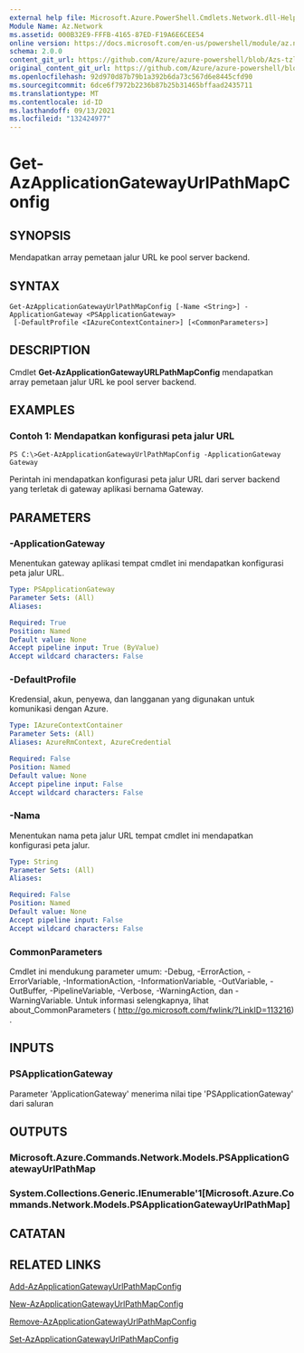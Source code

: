 ```yaml
---
external help file: Microsoft.Azure.PowerShell.Cmdlets.Network.dll-Help.xml
Module Name: Az.Network
ms.assetid: 000B32E9-FFFB-4165-87ED-F19A6E6CEE54
online version: https://docs.microsoft.com/en-us/powershell/module/az.network/get-azapplicationgatewayurlpathmapconfig
schema: 2.0.0
content_git_url: https://github.com/Azure/azure-powershell/blob/Azs-tzl/src/Network/Network/help/Get-AzApplicationGatewayUrlPathMapConfig.md
original_content_git_url: https://github.com/Azure/azure-powershell/blob/Azs-tzl/src/Network/Network/help/Get-AzApplicationGatewayUrlPathMapConfig.md
ms.openlocfilehash: 92d970d87b79b1a392b6da73c567d6e8445cfd90
ms.sourcegitcommit: 6dce6f7972b2236b87b25b31465bffaad2435711
ms.translationtype: MT
ms.contentlocale: id-ID
ms.lasthandoff: 09/13/2021
ms.locfileid: "132424977"
---
```

# Get-AzApplicationGatewayUrlPathMapConfig

## SYNOPSIS
Mendapatkan array pemetaan jalur URL ke pool server backend.

## SYNTAX

```
Get-AzApplicationGatewayUrlPathMapConfig [-Name <String>] -ApplicationGateway <PSApplicationGateway>
 [-DefaultProfile <IAzureContextContainer>] [<CommonParameters>]
```

## DESCRIPTION
Cmdlet **Get-AzApplicationGatewayURLPathMapConfig** mendapatkan array pemetaan jalur URL ke pool server backend.

## EXAMPLES

### Contoh 1: Mendapatkan konfigurasi peta jalur URL
```
PS C:\>Get-AzApplicationGatewayUrlPathMapConfig -ApplicationGateway Gateway
```

Perintah ini mendapatkan konfigurasi peta jalur URL dari server backend yang terletak di gateway aplikasi bernama Gateway.

## PARAMETERS

### -ApplicationGateway
Menentukan gateway aplikasi tempat cmdlet ini mendapatkan konfigurasi peta jalur URL.

```yaml
Type: PSApplicationGateway
Parameter Sets: (All)
Aliases: 

Required: True
Position: Named
Default value: None
Accept pipeline input: True (ByValue)
Accept wildcard characters: False
```

### -DefaultProfile
Kredensial, akun, penyewa, dan langganan yang digunakan untuk komunikasi dengan Azure.

```yaml
Type: IAzureContextContainer
Parameter Sets: (All)
Aliases: AzureRmContext, AzureCredential

Required: False
Position: Named
Default value: None
Accept pipeline input: False
Accept wildcard characters: False
```

### -Nama
Menentukan nama peta jalur URL tempat cmdlet ini mendapatkan konfigurasi peta jalur.

```yaml
Type: String
Parameter Sets: (All)
Aliases: 

Required: False
Position: Named
Default value: None
Accept pipeline input: False
Accept wildcard characters: False
```

### CommonParameters
Cmdlet ini mendukung parameter umum: -Debug, -ErrorAction, -ErrorVariable, -InformationAction, -InformationVariable, -OutVariable, -OutBuffer, -PipelineVariable, -Verbose, -WarningAction, dan -WarningVariable. Untuk informasi selengkapnya, lihat about_CommonParameters ( http://go.microsoft.com/fwlink/?LinkID=113216) .

## INPUTS

### PSApplicationGateway
Parameter 'ApplicationGateway' menerima nilai tipe 'PSApplicationGateway' dari saluran

## OUTPUTS

### Microsoft.Azure.Commands.Network.Models.PSApplicationGatewayUrlPathMap

### System.Collections.Generic.IEnumerable'1[Microsoft.Azure.Commands.Network.Models.PSApplicationGatewayUrlPathMap]

## CATATAN

## RELATED LINKS

[Add-AzApplicationGatewayUrlPathMapConfig](./Add-AzApplicationGatewayUrlPathMapConfig.md)

[New-AzApplicationGatewayUrlPathMapConfig](./New-AzApplicationGatewayUrlPathMapConfig.md)

[Remove-AzApplicationGatewayUrlPathMapConfig](./Remove-AzApplicationGatewayUrlPathMapConfig.md)

[Set-AzApplicationGatewayUrlPathMapConfig](./Set-AzApplicationGatewayUrlPathMapConfig.md)


